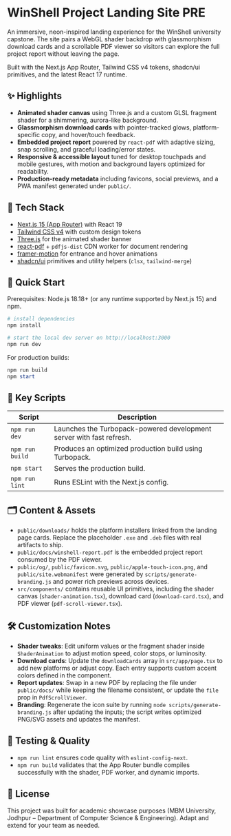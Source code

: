 # WinShell Project Landing Site PRE

An immersive, neon-inspired landing experience for the WinShell university capstone. The site pairs a WebGL shader backdrop with glassmorphism download cards and a scrollable PDF viewer so visitors can explore the full project report without leaving the page.

Built with the Next.js App Router, Tailwind CSS v4 tokens, shadcn/ui primitives, and the latest React 17 runtime.

## ✨ Highlights

- **Animated shader canvas** using Three.js and a custom GLSL fragment shader for a shimmering, aurora-like background.
- **Glassmorphism download cards** with pointer-tracked glows, platform-specific copy, and hover/touch feedback.
- **Embedded project report** powered by `react-pdf` with adaptive sizing, snap scrolling, and graceful loading/error states.
- **Responsive & accessible layout** tuned for desktop touchpads and mobile gestures, with motion and background layers optimized for readability.
- **Production-ready metadata** including favicons, social previews, and a PWA manifest generated under `public/`.

## 🧰 Tech Stack

- [Next.js 15 (App Router)](https://nextjs.org/docs/app) with React 19
- [Tailwind CSS v4](https://tailwindcss.com/blog/tailwindcss-v4-alpha) with custom design tokens
- [Three.js](https://threejs.org/) for the animated shader banner
- [react-pdf](https://github.com/wojtekmaj/react-pdf) + `pdfjs-dist` CDN worker for document rendering
- [framer-motion](https://www.framer.com/motion/) for entrance and hover animations
- [shadcn/ui](https://ui.shadcn.com/) primitives and utility helpers (`clsx`, `tailwind-merge`)

## 🚀 Quick Start

Prerequisites: Node.js 18.18+ (or any runtime supported by Next.js 15) and npm.

```powershell
# install dependencies
npm install

# start the local dev server on http://localhost:3000
npm run dev
```

For production builds:

```powershell
npm run build
npm start
```

## 📂 Key Scripts

| Script | Description |
| --- | --- |
| `npm run dev` | Launches the Turbopack-powered development server with fast refresh. |
| `npm run build` | Produces an optimized production build using Turbopack. |
| `npm start` | Serves the production build. |
| `npm run lint` | Runs ESLint with the Next.js config. |

## 🗂️ Content & Assets

- `public/downloads/` holds the platform installers linked from the landing page cards. Replace the placeholder `.exe` and `.deb` files with real artifacts to ship.
- `public/docs/winshell-report.pdf` is the embedded project report consumed by the PDF viewer.
- `public/og/`, `public/favicon.svg`, `public/apple-touch-icon.png`, and `public/site.webmanifest` were generated by `scripts/generate-branding.js` and power rich previews across devices.
- `src/components/` contains reusable UI primitives, including the shader canvas (`shader-animation.tsx`), download card (`download-card.tsx`), and PDF viewer (`pdf-scroll-viewer.tsx`).

## 🛠️ Customization Notes

- **Shader tweaks**: Edit uniform values or the fragment shader inside `ShaderAnimation` to adjust motion speed, color stops, or luminosity.
- **Download cards**: Update the `downloadCards` array in `src/app/page.tsx` to add new platforms or adjust copy. Each entry supports custom accent colors defined in the component.
- **Report updates**: Swap in a new PDF by replacing the file under `public/docs/` while keeping the filename consistent, or update the `file` prop in `PdfScrollViewer`.
- **Branding**: Regenerate the icon suite by running `node scripts/generate-branding.js` after updating the inputs; the script writes optimized PNG/SVG assets and updates the manifest.

## 🧪 Testing & Quality

- `npm run lint` ensures code quality with `eslint-config-next`.
- `npm run build` validates that the App Router bundle compiles successfully with the shader, PDF worker, and dynamic imports.

## 📄 License

This project was built for academic showcase purposes (MBM University, Jodhpur – Department of Computer Science & Engineering). Adapt and extend for your team as needed.
